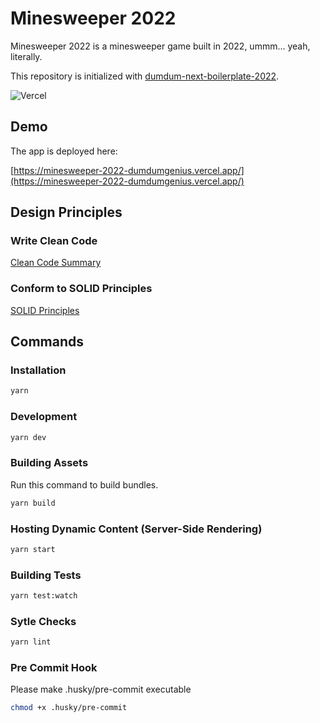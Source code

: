 # Minesweeper 2022

Minesweeper 2022 is a minesweeper game built in 2022, ummm... yeah, literally.

This repository is initialized with [dumdum-next-boilerplate-2022](https://github.com/DumDumGeniuss/dumdum-next-boilerplate-2022).

![Vercel](https://vercelbadge.vercel.app/api/DumDumGeniuss/dumdum-next-boilerplate-2022)

## Demo

The app is deployed here:

[https://minesweeper-2022-dumdumgenius.vercel.app/](https://minesweeper-2022-dumdumgenius.vercel.app/)

## Design Principles

### Write Clean Code

[Clean Code Summary](https://gist.github.com/wojteklu/73c6914cc446146b8b533c0988cf8d29)

### Conform to SOLID Principles

[SOLID Principles](https://en.wikipedia.org/wiki/SOLID)

## Commands

### Installation

```bash
yarn
```

### Development

```bash
yarn dev
```

### Building Assets

Run this command to build bundles.

```bash
yarn build
```

### Hosting Dynamic Content (Server-Side Rendering)

```bash
yarn start
```

### Building Tests

```bash
yarn test:watch
```

### Sytle Checks

```bash
yarn lint
```

### Pre Commit Hook

Please make .husky/pre-commit executable

```bash
chmod +x .husky/pre-commit
```
